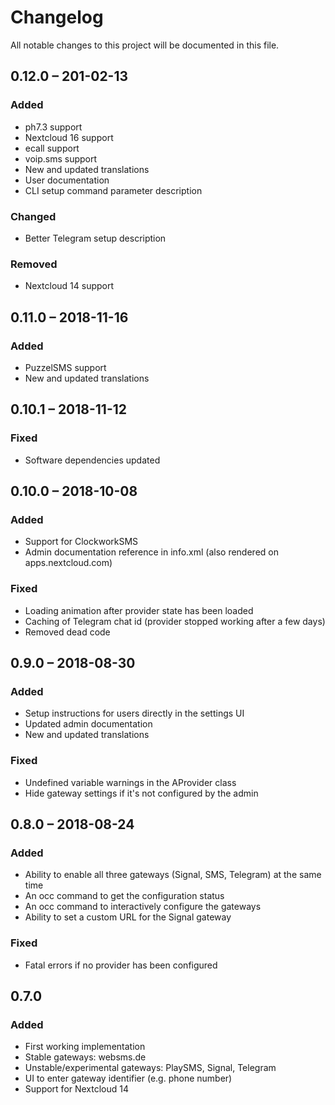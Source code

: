 # Changelog
All notable changes to this project will be documented in this file.

## 0.12.0 – 201-02-13
### Added
- ph7.3 support
- Nextcloud 16 support
- ecall support
- voip.sms support
- New and updated translations
- User documentation
- CLI setup command parameter description
### Changed
- Better Telegram setup description
### Removed
- Nextcloud 14 support

## 0.11.0 – 2018-11-16
### Added
- PuzzelSMS support
- New and updated translations

## 0.10.1 – 2018-11-12
### Fixed
- Software dependencies updated

## 0.10.0 – 2018-10-08
### Added
- Support for ClockworkSMS
- Admin documentation reference in info.xml (also rendered on apps.nextcloud.com)
### Fixed
- Loading animation after provider state has been loaded
- Caching of Telegram chat id (provider stopped working after a few days)
- Removed dead code

## 0.9.0 – 2018-08-30
### Added
- Setup instructions for users directly in the settings UI
- Updated admin documentation
- New and updated translations
### Fixed
- Undefined variable warnings in the AProvider class
- Hide gateway settings if it's not configured by the admin

## 0.8.0 – 2018-08-24
### Added
- Ability to enable all three gateways (Signal, SMS, Telegram) at the same time
- An occ command to get the configuration status
- An occ command to interactively configure the gateways
- Ability to set a custom URL for the Signal gateway
### Fixed
- Fatal errors if no provider has been configured

## 0.7.0
### Added
- First working implementation
- Stable gateways: websms.de
- Unstable/experimental gateways: PlaySMS, Signal, Telegram
- UI to enter gateway identifier (e.g. phone number)
- Support for Nextcloud 14
